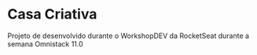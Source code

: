# Casa Criativa

Projeto de desenvolvido durante o WorkshopDEV da RocketSeat durante a semana Omnistack 11.0
